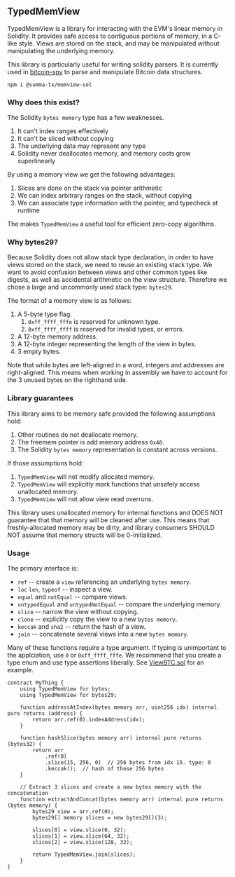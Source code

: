 ## TypedMemView

TypedMemView is a library for interacting with the EVM's linear memory in
Solidity. It provides safe access to contiguous portions of memory, in a
C-like style. Views are stored on the stack, and may be manipulated without
manipulating the underlying memory.

This library is particularly useful for writing solidity parsers. It is
currently used in [bitcoin-spv](https://github.com/summa-tx/bitcoin-spv) to
parse and manipulate Bitcoin data structures.

`npm i @summa-tx/memview-sol`

### Why does this exist?

The Solidity `bytes memory` type has a few weaknesses.

1. It can't index ranges effectively
2. It can't be sliced without copying
3. The underlying data may represent any type
4. Solidity never deallocates memory, and memory costs grow superlinearly

By using a memory view we get the following advantages:

1. Slices are done on the stack via pointer arithmetic
2. We can index arbitrary ranges on the stack, without copying
3. We can associate type information with the pointer, and typecheck at runtime

The makes `TypedMemView` a useful tool for efficient zero-copy algorithms.

### Why bytes29?

Because Solidity does not allow stack type declaration, in order to have views
stored on the stack, we need to reuse an existing stack type. We want to avoid
confusion between views and other common types like digests, as well as
accidental arithmetic on the view structure. Therefore we chose a large and
uncommonly used stack type: `bytes29`.

The format of a memory view is as follows:

1. A 5-byte type flag.
   1. `0xff_ffff_fffe` is reserved for unknown type.
   1. `0xff_ffff_ffff` is reserved for invalid types, or errors.
2. A 12-byte memory address.
3. A 12-byte integer representing the length of the view in bytes.
4. 3 empty bytes.

Note that while bytes are left-aligned in a word, integers and addresses are
right-aligned. This means when working in assembly we have to account for the 3
unused bytes on the righthand side.

### Library guarantees

This library aims to be memory safe provided the following assumptions hold:

1. Other routines do not deallocate memory.
2. The freemem pointer is add memory address `0x40`.
3. The Solidity `bytes memory` representation is constant across versions.

If those assumptions hold:

1. `TypedMemView` will not modify allocated memory.
2. `TypedMemView` will explicitly mark functions that unsafely access
   unallocated memory.
3. `TypedMemView` will not allow view read overruns.

This library uses unallocated memory for internal functions and DOES NOT
guarantee that that memory will be cleaned after use. This means that
freshly-allocated memory may be dirty, and library consumers SHOULD NOT
assume that memory structs will be 0-initialized.

### Usage

The primary interface is:

- `ref` -- create a `view` referencing an underlying `bytes memory`.
- `loc` `len`, `typeof` -- inspect a view.
- `equal` and `notEqual` -- compare views.
- `untypedEqual` and `untypedNotEqual` -- compare the underlying memory.
- `slice` -- narrow the view without copying.
- `clone` -- explicitly copy the view to a new `bytes memory`.
- `keccak` and `sha2` -- return the hash of a view.
- `join` -- concatenate several views into a new `bytes memory`.

Many of these functions require a type argument. If typing is unimportant to the
applciation, use `0` or `0xff_ffff_fffe`. We recommend that you create a type
enum and use type assertions liberally. See [ViewBTC.sol](https://github.com/summa-tx/bitcoin-spv/blob/master/solidity/contracts/ViewBTC.sol)
for an example.

```solidity
contract MyThing {
    using TypedMemView for bytes;
    using TypedMemView for bytes29;

    function addressAtIndex(bytes memory arr, uint256 idx) internal pure returns (address) {
        return arr.ref(0).indexAddress(idx);
    }

    function hashSlice(bytes memory arr) internal pure returns (bytes32) {
        return arr
            .ref(0)
            .slice(15, 256, 0)  // 256 bytes from idx 15. type: 0
            .keccak();  // hash of those 256 bytes
    }

    // Extract 3 slices and create a new bytes memory with the concatenation
    function extractAndConcat(bytes memory arr) internal pure returns (bytes memory) {
        bytes29 view = arr.ref(0);
        bytes29[] memory slices = new bytes29[](3);

        slices[0] = view.slice(0, 32);
        slices[1] = view.slice(64, 32);
        slices[2] = view.slice(128, 32);

        return TypedMemView.join(slices);
    }
}
```
